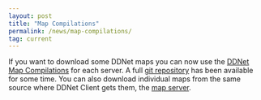 ```yaml
---
layout: post
title: "Map Compilations"
permalink: /news/map-compilations/
tag: current
---
```

If you want to download some DDNet maps you can now use the [DDNet Map Compilations](https://maps.ddnet.tw/compilations/) for each server. A full [git repository](https://github.com/ddnet/ddnet-maps) has been available for some time. You can also download individual maps from the same source where DDNet Client gets them, the [map server](https://maps.ddnet.tw/).
